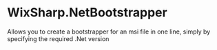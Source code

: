 # WixSharp.NetBootstrapper
Allows you to create a bootstrapper for an msi file in one line, simply by specifying the required .Net version
